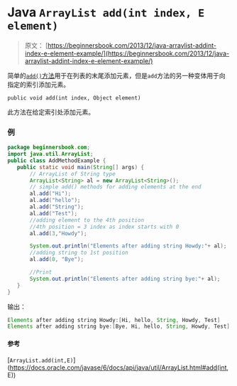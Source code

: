 # Java `ArrayList add(int index, E element)`

> 原文： [https://beginnersbook.com/2013/12/java-arraylist-addint-index-e-element-example/](https://beginnersbook.com/2013/12/java-arraylist-addint-index-e-element-example/)

简单的[`add()`方法](https://beginnersbook.com/2013/12/java-arraylist-add-method-example/)用于在列表的末尾添加元素，但是`add`方法的另一种变体用于向指定的索引添加元素。

`public void add(int index, Object element)`

此方法在给定索引处添加元素。

### 例

```java
package beginnersbook.com;
import java.util.ArrayList;
public class AddMethodExample {
   public static void main(String[] args) {
       // ArrayList of String type
       ArrayList<String> al = new ArrayList<String>();
       // simple add() methods for adding elements at the end
       al.add("Hi");
       al.add("hello");
       al.add("String");
       al.add("Test");
       //adding element to the 4th position
       //4th position = 3 index as index starts with 0
       al.add(3,"Howdy");

       System.out.println("Elements after adding string Howdy:"+ al);
       //adding string to 1st position
       al.add(0, "Bye");

       //Print
       System.out.println("Elements after adding string bye:"+ al);
   }
}
```

输出：

```java
Elements after adding string Howdy:[Hi, hello, String, Howdy, Test]
Elements after adding string bye:[Bye, Hi, hello, String, Howdy, Test]
```

#### 参考

[`ArrayList.add(int,E)`](https://docs.oracle.com/javase/6/docs/api/java/util/ArrayList.html#add(int, E))
